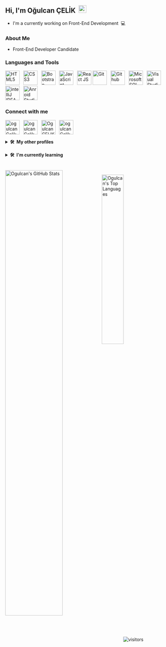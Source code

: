 ## Hi, I'm Oğulcan ÇELİK &nbsp;<img src="https://media.giphy.com/media/hvRJCLFzcasrR4ia7z/giphy.gif" width="24px" height="24px">

- I'm a currently working on Front-End Development &nbsp;💻

### About Me

- Front-End Developer Candidate

### Languages and Tools

<p align="left">
<img src="https://cdn.jsdelivr.net/gh/devicons/devicon/icons/html5/html5-original.svg" width="45" height="45" title="HTML5" /> &nbsp;
<img src="https://cdn.jsdelivr.net/gh/devicons/devicon/icons/css3/css3-original.svg" height="45" width="45" title="CSS3"/> &nbsp;         
<img src="https://cdn.jsdelivr.net/gh/devicons/devicon/icons/bootstrap/bootstrap-original-wordmark.svg" height="45" width="45" title="Bootstrap" /> &nbsp;
<img src="https://cdn.jsdelivr.net/gh/devicons/devicon/icons/javascript/javascript-original.svg" height="45" width="45" title="JavaScript"/> &nbsp;
<img src="https://cdn.jsdelivr.net/gh/devicons/devicon/icons/react/react-original-wordmark.svg" width="45" height="45" title="React JS" /> 
<img src="https://cdn.jsdelivr.net/gh/devicons/devicon/icons/git/git-original.svg" height="45" width="45" title="Git"/> &nbsp;
<picture>
  <source
          srcset="https://img.icons8.com/plasticine/100/000000/github.png" height="45" width="45" title="Github Dark" 
          media="(prefers-color-scheme: dark)">
  <img src="https://cdn.jsdelivr.net/gh/devicons/devicon/icons/github/github-original.svg" height="45" width="45" title="Github">
</picture> &nbsp;
<picture>
  <source
          srcset="https://img.icons8.com/color/240/000000/microsoft-sql-server.png" width="45" height="45" title="Microsoft SQL Server Dark"
          media="(prefers-color-scheme: dark)">
  <img src="https://www.svgrepo.com/show/303229/microsoft-sql-server-logo.svg" width="45" height="45" title="Microsoft SQL Server">
</picture> &nbsp;
<img src="https://cdn.jsdelivr.net/gh/devicons/devicon/icons/vscode/vscode-original.svg" height="45" width="45" title="Visual Studio Code"/> &nbsp;
<img src="https://cdn.jsdelivr.net/gh/devicons/devicon/icons/intellij/intellij-original.svg" height="45" width="45" title="intelliJ IDEA"/> &nbsp;
<img src="https://cdn.jsdelivr.net/gh/devicons/devicon/icons/androidstudio/androidstudio-original.svg" height="45" width="45" title="Anroid Studio" /> &nbsp;
          
### Connect with me

<p align="left">
<a href="mailto:ogulcan.celik24@gmail.com" target="_blank"><img align="center" src="https://img.icons8.com/color/96/undefined/gmail-new.png" alt="ogulcanCelik" title="Send Mail" height="45" width="45" /></a> &nbsp;          
<a href="https://www.linkedin.com/in/cancelik24/" target="_blank"><img align="center" src="https://img.icons8.com/color/96/undefined/linkedin.png" alt="ogulcanCelik" title="Oğulcan ÇELİK's Linkedin Profile" height="45" width="45" /></a> &nbsp;
<a href="https://twitter.com/Cnclk24" target="_blank"><img align="center" src="https://img.icons8.com/color/96/undefined/twitter-squared.png" title="Ogulcan CELIK's Twitter Profile" height="45" width="45" /></a> &nbsp;           
<a href="https://www.instagram.com/ogulcancelik.24/" target="_blank"><img align="center" src="https://img.icons8.com/fluency/48/undefined/instagram-new.png" alt="ogulcanCelik" title="Ogulcan CELIK's Instagram Profile" height="45" width="45" /></a> &nbsp;   
          
<br>          
<details>
  <summary><b>🛠️&nbsp;&nbsp;My&nbsp;other&nbsp;profiles</b></summary>
  <br/>           
          <a href="https://www.hackerrank.com/ogulcan_celik24" target="_blank"><img align="center" src="https://img.icons8.com/external-tal-revivo-color-tal-revivo/96/undefined/external-hackerrank-is-a-technology-company-that-focuses-on-competitive-programming-logo-color-tal-revivo.png" alt="oğulcanÇelik" title="Ogulcan Celik's HackerRank Profile" height="45" width="45" /></a> &nbsp;       
          <a href="https://stackoverflow.com/users/19294952/o%c4%9fulcan-%c3%87el%c4%b0k" target="_blank"><img align="center" src="https://raw.githubusercontent.com/rahuldkjain/github-profile-readme-generator/master/src/images/icons/Social/stack-overflow.svg" alt="19294952" title="Ogulcan CELIK's Stack Overflow Profile" height="45" width="45" /></a> &nbsp;
          <a href="https://app.patika.dev/canncelik" target="_blank"><img align="center" src="https://global-uploads.webflow.com/6097e0eca1e87557da031fef/609859a191abe5d64b17fed3_Patika%20logo.png" alt="Patika.dev" title="Oğulcan ÇELİK Patika.dev Profile" height="45" /></a> &nbsp;
          
          
</details>
<br>          
<details>
  <summary><b>🛠️&nbsp;&nbsp;I'm&nbsp;currently&nbsp;learning</b></summary>
  <br/>  
  <p align="left">
          <img src="https://cdn.jsdelivr.net/gh/devicons/devicon/icons/dot-net/dot-net-plain-wordmark.svg" width="45" height="45" />
          <img src="https://cdn.jsdelivr.net/gh/devicons/devicon/icons/java/java-original.svg" width="45" height="45" />
          <img src="https://cdn.jsdelivr.net/gh/devicons/devicon/icons/csharp/csharp-original.svg" width="45" height="45" /> 
          <img src="https://cdn.jsdelivr.net/gh/devicons/devicon/icons/redux/redux-original.svg" width="45" height="45" /> 
          <img src="https://cdn.jsdelivr.net/gh/devicons/devicon/icons/dotnetcore/dotnetcore-original.svg" width="45" height="45" /> 
          <img src="https://cdn.jsdelivr.net/gh/devicons/devicon/icons/graphql/graphql-plain.svg" width="45" height="45" />           
          <img src="https://cdn.jsdelivr.net/gh/devicons/devicon/icons/postgresql/postgresql-original.svg" width="45" height="45"/> 
          <img src="https://cdn.jsdelivr.net/gh/devicons/devicon/icons/kotlin/kotlin-original.svg" width="45" height="45" /> 
  </p>     
</details>
<br>
<br>
<a href="https://github.com/CanCelik24/github-readme-stats"><img align="left" src="https://github-readme-stats.vercel.app/api?username=CanCelik24&theme=dark&show_icons=true&hide_border=true" alt ="Ogulcan's GitHub Stats" width="60%" /></a>

<a href="https://github.com/CanCelik24/github-readme-stats"><img src="https://github-readme-stats.vercel.app/api/top-langs/?username=CanCelik24&layout=compact&theme=dark&hide_border=true" alt ="Ogulcan's Top Languages" width="37%" /></a>
          
<p align="center">
    <img align="center" src="https://profile-counter.glitch.me/CanCelik24/count.svg"  alt="visitors" />
</p>
